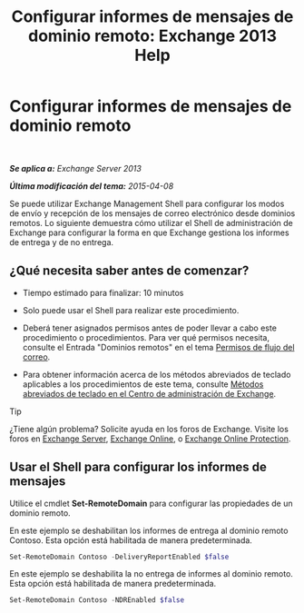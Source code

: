 ﻿---
title: 'Configurar informes de mensajes de dominio remoto: Exchange 2013 Help'
TOCTitle: Configurar informes de mensajes de dominio remoto
ms:assetid: 73dc686a-e7a3-44c7-b82f-f52ff9273199
ms:mtpsurl: https://technet.microsoft.com/es-es/library/JJ649325(v=EXCHG.150)
ms:contentKeyID: 49895712
ms.date: 05/22/2018
mtps_version: v=EXCHG.150
ms.translationtype: MT
---

# Configurar informes de mensajes de dominio remoto

 

_**Se aplica a:** Exchange Server 2013_

_**Última modificación del tema:** 2015-04-08_

Se puede utilizar Exchange Management Shell para configurar los modos de envío y recepción de los mensajes de correo electrónico desde dominios remotos. Lo siguiente demuestra cómo utilizar el Shell de administración de Exchange para configurar la forma en que Exchange gestiona los informes de entrega y de no entrega.

## ¿Qué necesita saber antes de comenzar?

  - Tiempo estimado para finalizar: 10 minutos

  - Solo puede usar el Shell para realizar este procedimiento.

  - Deberá tener asignados permisos antes de poder llevar a cabo este procedimiento o procedimientos. Para ver qué permisos necesita, consulte el Entrada "Dominios remotos" en el tema [Permisos de flujo del correo](mail-flow-permissions-exchange-2013-help.md).

  - Para obtener información acerca de los métodos abreviados de teclado aplicables a los procedimientos de este tema, consulte [Métodos abreviados de teclado en el Centro de administración de Exchange](keyboard-shortcuts-in-the-exchange-admin-center-exchange-online-protection-help.md).


> [!TIP]
> ¿Tiene algún problema? Solicite ayuda en los foros de Exchange. Visite los foros en <A href="https://go.microsoft.com/fwlink/p/?linkid=60612">Exchange Server</A>, <A href="https://go.microsoft.com/fwlink/p/?linkid=267542">Exchange Online</A>, o <A href="https://go.microsoft.com/fwlink/p/?linkid=285351">Exchange Online Protection</A>.



## Usar el Shell para configurar los informes de mensajes

Utilice el cmdlet **Set-RemoteDomain** para configurar las propiedades de un dominio remoto.

En este ejemplo se deshabilitan los informes de entrega al dominio remoto Contoso. Esta opción está habilitada de manera predeterminada.

```powershell
Set-RemoteDomain Contoso -DeliveryReportEnabled $false
```

En este ejemplo se deshabilita la no entrega de informes al dominio remoto. Esta opción está habilitada de manera predeterminada.

```powershell
Set-RemoteDomain Contoso -NDREnabled $false
```

